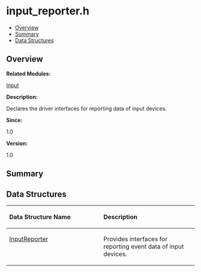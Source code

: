 # input\_reporter.h<a name="ZH-CN_TOPIC_0000001054718097"></a>

-   [Overview](#section573065776165627)
-   [Summary](#section1297434022165627)
-   [Data Structures](#nested-classes)

## **Overview**<a name="section573065776165627"></a>

**Related Modules:**

[Input](Input.md)

**Description:**

Declares the driver interfaces for reporting data of input devices. 

**Since:**

1.0

**Version:**

1.0

## **Summary**<a name="section1297434022165627"></a>

## Data Structures<a name="nested-classes"></a>

<a name="table667846880165627"></a>
<table><thead align="left"><tr id="row270952819165627"><th class="cellrowborder" valign="top" width="50%" id="mcps1.1.3.1.1"><p id="p2126854095165627"><a name="p2126854095165627"></a><a name="p2126854095165627"></a>Data Structure Name</p>
</th>
<th class="cellrowborder" valign="top" width="50%" id="mcps1.1.3.1.2"><p id="p1923973437165627"><a name="p1923973437165627"></a><a name="p1923973437165627"></a>Description</p>
</th>
</tr>
</thead>
<tbody><tr id="row1928693053165627"><td class="cellrowborder" valign="top" width="50%" headers="mcps1.1.3.1.1 "><p id="p1153003181165627"><a name="p1153003181165627"></a><a name="p1153003181165627"></a><a href="InputReporter.md">InputReporter</a></p>
</td>
<td class="cellrowborder" valign="top" width="50%" headers="mcps1.1.3.1.2 "><p id="p339798945165627"><a name="p339798945165627"></a><a name="p339798945165627"></a>Provides interfaces for reporting event data of input devices. </p>
</td>
</tr>
</tbody>
</table>

